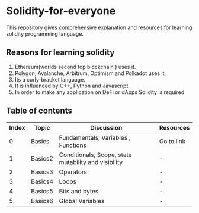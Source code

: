 # Solidity-for-everyone

This repository gives comprehensive explanation and resources for learning solidity programming language.

## Reasons for learning solidity

1. Ethereum(worlds second top blockchain ) uses it.
2. Polygon, Avalanche, Arbitrum, Optimism and Polkadot uses it.
3. Its a curly-bracket language.
4. It is influenced by C++, Python and Javascript.
5. In order to make any application on DeFi or dApps Solidity is required


## Table of contents

| Index | Topic | Discussion | Resources |
| - | - | - | - |
| 0 | Basics | Fundamentals, Variables , Functions | Go to link |
| 1 | Basics2 | Conditionals, Scope, state mutability and visibility | - |
| 2 | Basics3 | Operators | - |
| 3 | Basics4 | Loops | - |
| 4 | Basics5 | Bits and bytes | - |
| 5 | Basics6 | Global Variables | - |
